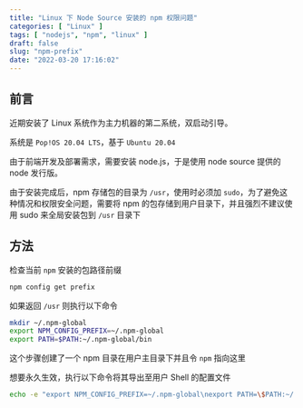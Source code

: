 ```yaml
---
title: "Linux 下 Node Source 安装的 npm 权限问题"
categories: [ "Linux" ]
tags: [ "nodejs", "npm", "linux" ]
draft: false
slug: "npm-prefix"
date: "2022-03-20 17:16:02"
---
```


## 前言

近期安装了 Linux 系统作为主力机器的第二系统，双启动引导。

系统是 `Pop!OS 20.04 LTS`，基于 `Ubuntu 20.04`

由于前端开发及部署需求，需要安装 node.js，于是使用 node source 提供的 node 发行版。

由于安装完成后，npm 存储包的目录为 `/usr`，使用时必须加 `sudo`，为了避免这种情况和权限安全问题，需要将 npm 的包存储到用户目录下，并且强烈不建议使用 sudo 来全局安装包到 `/usr` 目录下

## 方法

检查当前 `npm` 安装的包路径前缀

```bash
npm config get prefix
```

如果返回 `/usr` 则执行以下命令

```bash
mkdir ~/.npm-global
export NPM_CONFIG_PREFIX=~/.npm-global
export PATH=$PATH:~/.npm-global/bin
```

这个步骤创建了一个 npm 目录在用户主目录下并且令 `npm` 指向这里

想要永久生效，执行以下命令将其导出至用户 Shell 的配置文件

```bash
echo -e "export NPM_CONFIG_PREFIX=~/.npm-global\nexport PATH=\$PATH:~/.npm-global/bin" >> ~/.bashrc
```